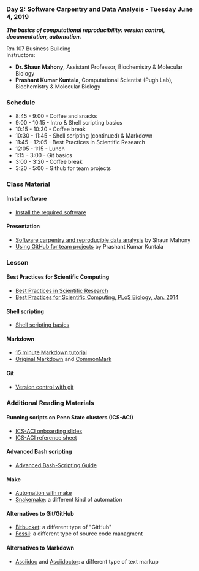 ### Day 2: Software Carpentry and Data Analysis - Tuesday June 4, 2019

***The basics of computational reproducibility: version control, documentation, automation.***

Rm 107 Business Building \
Instructors:
  * **Dr. Shaun Mahony**, Assistant Professor, Biochemistry & Molecular Biology
  * **Prashant Kumar Kuntala**, Computational Scientist (Pugh Lab), Biochemistry & Molecular Biology

### Schedule

* 8:45 - 9:00 - Coffee and snacks
* 9:00 - 10:15 - Intro & Shell scripting basics
* 10:15 - 10:30 - Coffee break
* 10:30 - 11:45 - Shell scripting (continued) & Markdown
* 11:45 - 12:05 - Best Practices in Scientific Research
* 12:05 - 1:15 - Lunch
* 1:15 - 3:00 - Git basics
* 3:00 - 3:20 - Coffee break
* 3:20 - 5:00 - Github for team projects



### Class Material

#### Install software

* [Install the required software][install]

#### Presentation

* [Software carpentry and reproducible data analysis][main]  by Shaun Mahony
* [Using GitHub for team projects][maingit]  by Prashant Kumar Kuntala

[install]: install.html
[main]: day2/pdf/Mahony_SoftwareCarpentry_20190604.pdf
[maingit]: day2/pdf/Kuntala_GitWorkshop_20190604.pdf

### Lesson

#### Best Practices for Scientific Computing

* [Best Practices in Scientific Research][best]
* [Best Practices for Scientific Computing, PLoS Biology, Jan. 2014][bestpub]

[best]: day2/best_practices.html
[bestpub]: http://dx.doi.org/10.1371/journal.pbio.1001745


#### Shell scripting

* [Shell scripting basics][scshell]

[scshell]: http://swcarpentry.github.io/shell-novice

#### Markdown

* [15 minute Markdown tutorial][md15min]
* [Original Markdown][markdown] and [CommonMark][commonmark]

[md15min]: http://commonmark.org/help/tutorial
[markdown]: https://daringfireball.net/projects/markdown
[commonmark]: http://commonmark.org


#### Git

* [Version control with git][socgit]

[socgit]: http://swcarpentry.github.io/git-novice/


### Additional Reading Materials

#### Running scripts on Penn State clusters (ICS-ACI)

  * [ICS-ACI onboarding slides][acionb]
  * [ICS-ACI reference sheet][aciref]

[aciref]: https://ics.psu.edu/wp-content/uploads/2015/07/referenceSheet.pdf
[acionb]: https://ics.psu.edu/wp-content/uploads/2016/03/ICS-ACI__Onboarding.pdf


#### Advanced Bash scripting

* [Advanced Bash-Scripting Guide][bash]

[bash]: http://tldp.org/LDP/abs/html

#### Make

* [Automation with make][socmake]
* [Snakemake][snakemake]: a different kind of automation

[socmake]: http://swcarpentry.github.io/make-novice/
[snakemake]: https://bitbucket.org/snakemake/snakemake/wiki/Home

#### Alternatives to Git/GitHub

* [Bitbucket][bitbucket]: a different type of "GitHub"
* [Fossil][fossil]: a different type of source code managment

[bitbucket]: https://bitbucket.org/
[fossil]: https://www.fossil-scm.org/

#### Alternatives to Markdown

* [Asciidoc][asciidoc] and [Asciidoctor][asciidoctor]: a different type of text markup

[asciidoc]: http://www.methods.co.nz/asciidoc/
[asciidoctor]: http://asciidoctor.org/

